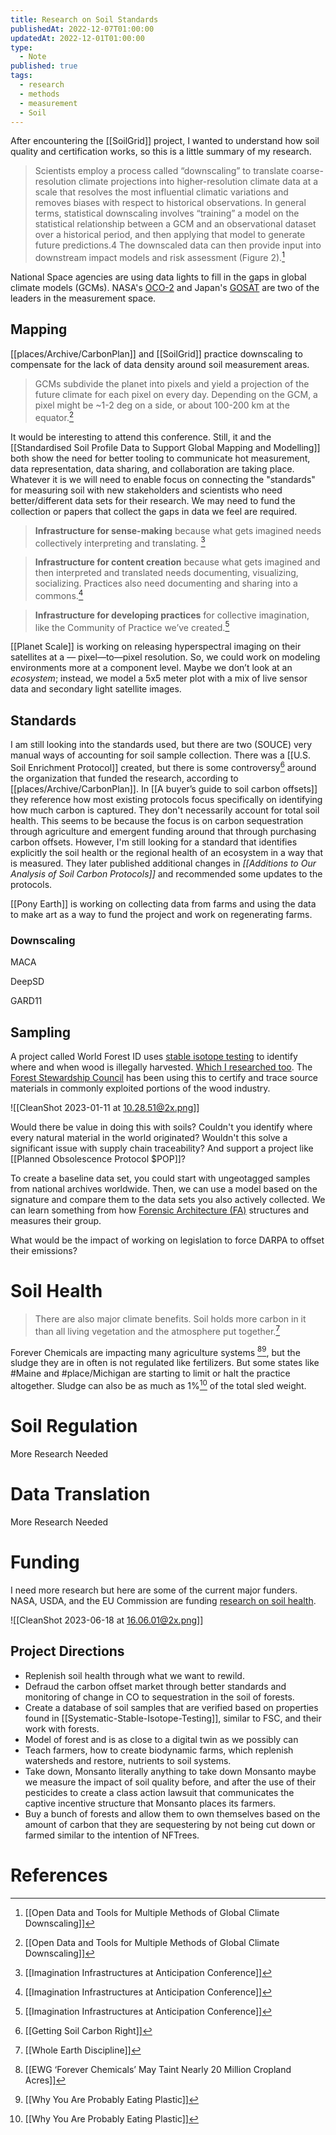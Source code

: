 ```yaml
---
title: Research on Soil Standards
publishedAt: 2022-12-07T01:00:00
updatedAt: 2022-12-01T01:00:00
type:
  - Note
published: true
tags:
  - research
  - methods
  - measurement
  - Soil
---
```


After encountering the [[SoilGrid]] project, I wanted to understand how soil quality and certification works, so this is a little summary of my research.

>Scientists employ a process called “downscaling” to translate coarse-resolution climate projections into higher-resolution climate data at a scale that resolves the most influential climatic variations and removes biases with respect to historical observations. In general terms, statistical downscaling involves “training” a model on the statistical relationship between a GCM and an observational dataset over a historical period, and then applying that model to generate future predictions.4 The downscaled data can then provide input into downstream impact models and risk assessment (Figure 2).[^1]

National Space agencies are using data lights to fill in the gaps in global climate models (GCMs). NASA's [OCO-2](https://en.wikipedia.org/wiki/Orbiting_Carbon_Observatory_2) and Japan's [GOSAT](https://en.wikipedia.org/wiki/Greenhouse_Gases_Observing_Satellite) are two of the leaders in the measurement space.


## Mapping

[[places/Archive/CarbonPlan]] and [[SoilGrid]] practice downscaling to compensate for the lack of data density around soil measurement areas.

>GCMs subdivide the planet into pixels and yield a projection of the future climate for each pixel on every day. Depending on the GCM, a pixel might be ~1-2 deg on a side, or about 100-200 km at the equator.[^1]

It would be interesting to attend this conference. Still, it and the [[Standardised Soil Profile Data to Support Global Mapping and Modelling]] both show the need for better tooling to communicate hot measurement, data representation, data sharing, and collaboration are taking place. Whatever it is we will need to enable focus on connecting the "standards" for measuring soil with new stakeholders and scientists who need better/different data sets for their research. We may need to fund the collection or papers that collect the gaps in data we feel are required.

>**Infrastructure for sense-making** because what gets imagined needs collectively interpreting and translating. [^6]

>**Infrastructure for content creation** because what gets imagined and then interpreted and translated needs documenting, visualizing, socializing. Practices also need documenting and sharing into a commons.[^6]

>**Infrastructure for developing practices** for collective imagination, like the Community of Practice we’ve created.[^6]


[[Planet Scale]] is working on releasing hyperspectral imaging on their satellites at a — pixel—to—pixel resolution. So, we could work on modeling environments more at a component level. Maybe we don’t look at an *ecosystem*; instead, we model a 5x5 meter plot with a mix of live sensor data and secondary light satellite images.

## Standards

I am still looking into the standards used, but there are two (SOUCE) very manual ways of accounting for soil sample collection. There was a [[U.S. Soil Enrichment Protocol]] created, but there is some controversy[^5] around the organization that funded the research, according to [[places/Archive/CarbonPlan]]. In [[A buyer’s guide to soil carbon offsets]] they reference how most existing protocols focus specifically on identifying how much carbon is captured. They don't necessarily account for total soil health. This seems to be because the focus is on carbon sequestration through agriculture and emergent funding around that through purchasing carbon offsets. However, I'm still looking for a standard that identifies explicitly the soil health or the regional health of an ecosystem in a way that is measured. They later published additional changes in *[[Additions to Our Analysis of Soil Carbon Protocols]]* and recommended some updates to the protocols.

[[Pony Earth]] is working on collecting data from farms and using the data to make art as a way to fund the project and work on regenerating farms.



### Downscaling

MACA

DeepSD


GARD11

## Sampling

A project called World Forest ID uses [stable isotope testing](https://en.wikipedia.org/wiki/Stable_isotope_ratio) to identify where and when wood is illegally harvested. [Which I researched too](/note/Systematic-Stable-Isotope-Testing). The [Forest Stewardship Council](https://fsc.org/en) has been using this to certify and trace source materials in commonly exploited portions of the wood industry.

![[CleanShot 2023-01-11 at 10.28.51@2x.png]]

Would there be value in doing this with soils? Couldn't you identify where every natural material in the world originated? Wouldn't this solve a significant issue with supply chain traceability? And support a project like [[Planned Obsolescence Protocol $POP]]?

To create a baseline data set, you could start with ungeotagged samples from national archives worldwide. Then, we can use a model based on the signature and compare them to the data sets you also actively collected. We can learn something from how [Forensic Architecture (FA)](https://forensic-architecture.org) structures and measures their group.


What would be the impact of working on legislation to force DARPA to offset their emissions?


# Soil Health

> There are also major climate benefits. Soil holds more carbon in it than all living vegetation and the atmosphere put together.[^4]

Forever Chemicals are impacting many agriculture systems [^2][^3], but the sludge they are in often is not regulated like fertilizers. But some states like #Maine and #place/Michigan are starting to limit or halt the practice altogether. Sludge can also be as much as 1%[^3] of the total sled weight.




# Soil Regulation
More Research Needed

# Data Translation
More Research Needed

# Funding
I need more research but here are some of the current major funders. NASA, USDA, and the EU Commission are funding [research on soil health](https://research-and-innovation.ec.europa.eu/funding/funding-opportunities/funding-programmes-and-open-calls/horizon-europe/eu-missions-horizon-europe/soil-health-and-food_en).

![[CleanShot 2023-06-18 at 16.06.01@2x.png]]

## Project Directions

- Replenish soil health through what we want to rewild.
- Defraud the carbon offset market through better standards and monitoring of change in CO to sequestration in the soil of forests.
- Create a database of soil samples that are verified based on properties found in [[Systematic-Stable-Isotope-Testing]], similar to FSC, and their work with forests.
- Model of forest and is as close to a digital twin as we possibly can
- Teach farmers, how to create biodynamic farms, which replenish watersheds and restore, nutrients to soil systems.
- Take down, Monsanto literally anything to take down Monsanto maybe we measure the impact of soil quality before, and after the use of their pesticides to create a class action lawsuit that communicates the captive incentive structure that Monsanto places its farmers.
- Buy a bunch of forests and allow them to own themselves based on the amount of carbon that they are sequestering by not being cut down or farmed similar to the intention of NFTrees.



# References

[^1]: [[Open Data and Tools for Multiple Methods of Global Climate Downscaling]]
[^2]: [[EWG ‘Forever Chemicals’ May Taint Nearly 20 Million Cropland Acres]]
[^3]: [[Why You Are Probably Eating Plastic]]
[^4]: [[Whole Earth Discipline]]
[^5]: [[Getting Soil Carbon Right]]
[^6]: [[Imagination Infrastructures at Anticipation Conference]]
